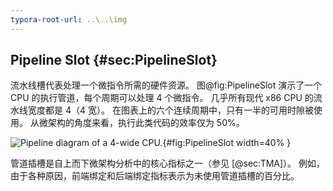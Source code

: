 ```yaml
---
typora-root-url: ..\..\img
---
```


## Pipeline Slot {#sec:PipelineSlot}

流水线槽代表处理一个微指令所需的硬件资源。 图@fig:PipelineSlot 演示了一个 CPU 的执行管道，每个周期可以处理 4 个微指令。 几乎所有现代 x86 CPU 的流水线宽度都是 4（4 宽）。 在图表上的六个连续周期中，只有一半的可用时隙被使用。 从微架构的角度来看，执行此类代码的效率仅为 50%。

![Pipeline diagram of a 4-wide CPU.](/3/PipelineSlot.jpg){#fig:PipelineSlot width=40% }

管道插槽是自上而下微架构分析中的核心指标之一（参见 [@sec:TMA]）。 例如，由于各种原因，前端绑定和后端绑定指标表示为未使用管道插槽的百分比。
